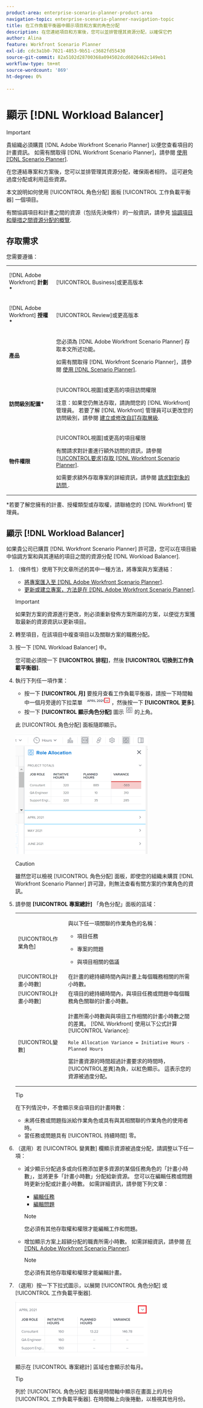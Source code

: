 ```yaml
---
product-area: enterprise-scenario-planner-product-area
navigation-topic: enterprise-scenario-planner-navigation-topic
title: 在工作負載平衡器中顯示項目和方案的角色分配
description: 在您連結項目和方案後，您可以並排管理其資源分配，以確保它們
author: Alina
feature: Workfront Scenario Planner
exl-id: cdc3a1b0-7021-4853-9b51-c3682fd55430
source-git-commit: 82a5102d28700368a094502dcd6026462c149eb1
workflow-type: tm+mt
source-wordcount: '869'
ht-degree: 0%

---
```


# 顯示 [!DNL Workload Balancer]

>[!IMPORTANT]
>
>貴組織必須購買 [!DNL Adobe Workfront Scenario Planner] 以便您查看項目的計畫資訊。 如需有關取得 [!DNL Workfront Scenario Planner]，請參閱 [使用 [!DNL Scenario Planner]](../scenario-planner/access-needed-to-use-sp.md).

在您連結專案和方案後，您可以並排管理其資源分配，確保兩者相符。 這可避免過度分配或利用這些資源。

本文說明如何使用 [!UICONTROL 角色分配] 面板 [!UICONTROL 工作負載平衡器] 一個項目。

有關協調項目和計畫之間的資源（包括先決條件）的一般資訊，請參見 [協調項目和舉措之間資源分配的概覽](../scenario-planner/overview-reconcile-allocations-between-projects-initiatives.md).

## 存取需求

您需要遵循：

<table style="table-layout:auto"> 
 <col> 
 <col> 
 <tbody> 
  <tr> 
   <td> <p>[!DNL Adobe Workfront]<b> 計劃*</b> </p> </td> 
   <td>[!UICONTROL Business]或更高版本</td> 
  </tr> 
  <tr> 
   <td> <p>[!DNL Adobe Workfront]<b> 授權*</b> </p> </td> 
   <td> <p>[!UICONTROL Review]或更高版本</p> </td> 
  </tr> 
  <tr> 
   <td><b>產品</b> </td> 
   <td> <p>您必須為 [!DNL Adobe Workfront Scenario Planner] 存取本文所述功能。</p> <p>如需有關取得 [!DNL Workfront Scenario Planner]，請參閱 <a href="../scenario-planner/access-needed-to-use-sp.md">使用 [!DNL Scenario Planner]</a>. </p> </td> 
  </tr> 
  <tr data-mc-conditions=""> 
   <td><strong>訪問級別配置*</strong> </td> 
   <td> <p>[!UICONTROL視圖]或更高的項目訪問權限 </p> <p>注意：如果您仍無法存取，請詢問您的 [!DNL Workfront] 管理員。 若要了解 [!DNL Workfront] 管理員可以更改您的訪問級別，請參閱 <a href="../administration-and-setup/add-users/configure-and-grant-access/create-modify-access-levels.md" class="MCXref xref">建立或修改自訂存取層級</a>.</p> </td> 
  </tr> 
  <tr data-mc-conditions=""> 
   <td> <p><strong>物件權限</strong> </p> </td> 
   <td> <p>[!UICONTROL視圖]或更高的項目權限</p> <p>有關請求對計畫進行額外訪問的資訊，請參閱 <a href="../scenario-planner/request-access-to-plan.md">[!UICONTROL要求]存取 [!DNL Workfront Scenario Planner]</a>.</p> <p>如需要求額外存取專案的詳細資訊，請參閱 <a href="../workfront-basics/grant-and-request-access-to-objects/request-access.md" class="MCXref xref">請求對對象的訪問 </a>. </p> </td> 
  </tr> 
 </tbody> 
</table>

&#42;若要了解您擁有的計畫、授權類型或存取權，請聯絡您的 [!DNL Workfront] 管理員。

## 顯示 [!DNL Workload Balancer]

如果貴公司已購買 [!DNL Workfront Scenario Planner] 許可證，您可以在項目級中協調方案和與其連結的項目之間的資源分配 [!DNL Workload Balancer].

1. （條件性）使用下列文章所述的其中一種方法，將專案與方案連結：

   * [將專案匯入至 [!DNL Adobe Workfront Scenario Planner]](import-projects-to-plans.md).
   * [更新或建立專案，方法是在 [!DNL Adobe Workfront Scenario Planner]](publish-scenarios-update-projects.md).

   >[!IMPORTANT]
   >
   >如果對方案的資源進行更改，則必須重新發佈方案所屬的方案，以便從方案獲取最新的資源資訊以更新項目。

1. 轉至項目，在該項目中複查項目以及關聯方案的職務分配。
1. 按一下 [!DNL Workload Balancer] 中。

   您可能必須按一下 **[!UICONTROL 排程]**，然後 **[!UICONTROL 切換到工作負載平衡器]**.

1. 執行下列任一項作業：

   * 按一下 **[!UICONTROL 月]** 要按月查看工作負載平衡器，請按一下時間軸中一個月旁邊的下拉菜單 ![](assets/drop-down-next-to-month-month-view-wb.png)，然後按一下 **[!UICONTROL 更多]**.
   * 按一下 **[!UICONTROL 顯示角色分配]** 圖示 ![](assets/show-role-allocation-icon.png) 的上角。

   此 [!UICONTROL 角色分配] 面板隨即顯示。

   ![](assets/role-allocation-panel-months-collapsed-350x319.png)

   >[!CAUTION]
   >
   >雖然您可以檢視 [!UICONTROL 角色分配] 面板，即使您的組織未購買 [!DNL Workfront Scenario Planner] 許可證，則無法查看有關方案的作業角色的資訊。

   <!--
   <p data-mc-conditions="QuicksilverOrClassic.Draft mode">(NOTE: ensure this step stays 5 to match the mention of it in the section below)</p>
   -->

1. 請參閱 **[!UICONTROL 專案總計]** 「角色分配」面板的區域：

   <table style="table-layout:auto"> 
    <col> 
    <col> 
    <tbody> 
     <tr> 
      <td role="rowheader">[!UICONTROL作業角色]</td> 
      <td> <p>與以下任一項關聯的作業角色的名稱：</p> 
       <ul> 
        <li> <p>項目任務</p> </li> 
        <li> <p>專案的問題</p> </li> 
        <li> <p>與項目相關的倡議</p> </li> 
       </ul> </td> 
     </tr> 
     <tr> 
      <td role="rowheader">[!UICONTROL計畫小時數]</td> 
      <td>在計畫的總持續時間內與計畫上每個職務相關的所需小時數。 </td> 
     </tr> 
     <tr> 
      <td role="rowheader">[!UICONTROL計畫小時數]</td> 
      <td>在項目的總持續時間內，與項目任務或問題中每個職務角色關聯的計畫小時數。 </td> 
     </tr> 
     <tr> 
      <td role="rowheader">[!UICONTROL變數]</td> 
      <td> <p>計畫所需小時數與與項目工作相關的計畫小時數之間的差異。 [!DNL Workfront] 使用以下公式計算[!UICONTROL Variance]:</p> <p><code>Role Allocation Variance = Initiative Hours - Planned Hours</code> </p> <p>當計畫資源的時間超過計畫要求的時間時，[!UICONTROL差異]為負，以紅色顯示。 這表示您的資源被過度分配。 </p> </td> 
     </tr> 
    </tbody> 
   </table>

   >[!TIP]
   >
   >在下列情況中，不會顯示來自項目的計畫時數：
   >
   >   
   >   
   >   * 未將任務或問題指派給作業角色或具有與其相關聯的作業角色的使用者時。
   >   * 當任務或問題具有 [!UICONTROL 持續時間] 零。




1. （選用）若 [!UICONTROL 變異數] 欄顯示資源被過度分配，請調整以下任一項：

   * 減少顯示分配過多或向任務添加更多資源的某個任務角色的「計畫小時數」，並將更多「計畫小時數」分配給新資源。 您可以在編輯任務或問題時更新分配或計畫小時數。 如需詳細資訊，請參閱下列文章：

      * [編輯任務](../manage-work/tasks/manage-tasks/edit-tasks.md)
      * [編輯問題](../manage-work/issues/manage-issues/edit-issues.md)

      >[!NOTE]
      >
      >您必須有其他存取權和權限才能編輯工作和問題。

   * 增加顯示方案上超額分配的職責所需小時數。 如需詳細資訊，請參閱 [在 [!DNL Adobe Workfront Scenario Planner]](create-and-edit-initiatives.md).

      >[!NOTE]
      >
      >您必須有其他存取權和權限才能編輯計畫。


1. （選用）按一下下拉式圖示，以展開 [!UICONTROL 角色分配] 或 [!UICONTROL 工作負載平衡器].

   ![](assets/month-expanded-highlighted-role-allocation-panel-wb-350x145.png)

   顯示在 [!UICONTROL 專案總計] 區域也會顯示於每月。

   >[!TIP]
   >
   >列於 [!UICONTROL 角色分配] 面板是時間軸中顯示在畫面上的月份 [!UICONTROL 工作負載平衡器]. 在時間軸上向後捲動，以檢視其他月份。

   <!--
   <li value="8" data-mc-conditions="QuicksilverOrClassic.Draft mode"> <p> </p> </li>
   -->


